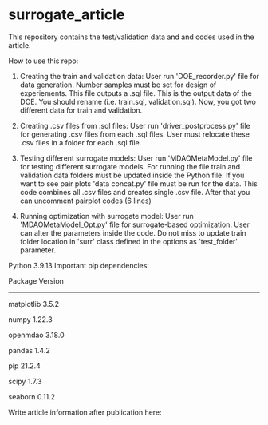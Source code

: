 # surrogate_article

This repository contains the test/validation data and and codes used in the article.

How to use this repo:

1. Creating the train and validation data:
User run 'DOE_recorder.py' file for data generation. Number samples must be set for design of experiements. This file outputs a .sql file. This is the output data of the DOE. You should rename (i.e. train.sql, validation.sql). Now, you got two different data for train and validation.

2. Creating .csv files from .sql files:
User run 'driver_postprocess.py' file for generating .csv files from each .sql files. User must relocate these .csv files in a folder for each .sql file.

3. Testing different surrogate models:
User run 'MDAOMetaModel.py' file for testing different surrogate models. For running the file train and validation data folders must be updated inside the Python file.
If you want to see pair plots 'data concat.py' file must be run for the data. This code combines all .csv files and creates single .csv file. After that you can uncomment pairplot codes (6 lines)

4. Running optimization with surrogate model:
User run 'MDAOMetaModel_Opt.py' file for surrogate-based optimization. User can alter the parameters inside the code. Do not miss to update train folder location in 'surr' class defined in the options as 'test_folder' parameter.

Python 3.9.13
Important pip dependencies:

Package                       Version
----------------------------- -----------
matplotlib                    3.5.2

numpy                         1.22.3

openmdao                      3.18.0

pandas                        1.4.2

pip                           21.2.4

scipy                         1.7.3

seaborn                       0.11.2




Write article information after publication here:
